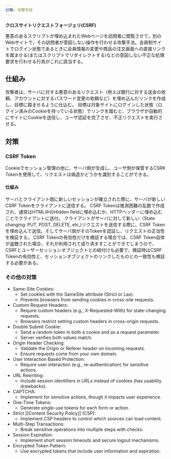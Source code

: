 ```yaml
---
分類: 攻撃手段
---
```


**クロスサイトリクエストフォージェリ(CSRF)**

悪意のあるスクリプトが埋め込まれたWebページを訪問者に閲覧させて，別のWebサイトで，その訪問者が意図しない操作を行わせる攻撃手法。会員制サイトでログイン状態であるときに会員情報の変更や商品の注文画面への直接リンクを踏ませる(またはスクリプトでリダイレクトする)などの意図しない不正な処理要求を行わせる行為がこれに該当する。

## 仕組み
攻撃者は、サーバに対する悪意のあるリクエスト（例えば銀行に対する送金の依頼、アカウントに対するパスワード変更の依頼など）を埋め込んだリンクを作成し、目標に踏ませるように仕込む。
目標は対象サイトにログインした状態（ログイン済みのCookieを持っている状態）でリンクを踏むと、ブラウザが自動的にサイトにCookieを送信し、ユーザ認証を完了させ、不正リクエストを実行させる。

## 対策
### CSRF Token
Cookieでセッション管理の他に、サーバ側が生成し、ユーザ側が保管するCSRK Tokenを使用して、リクエストは偽造かどうかを識別することができる。
#### 仕組み
サーバとクライアント間に新しいセッションが確立された際に、サーバが新しいCSRF Tokenをクライアントに送信する。
CSRF Tokenは推測困難の乱数で作成され、通常はHTML中のHidden fieldに埋め込むか、HTTPヘッダーに埋め込むことでクライアントに送付。
クライアントがサーバに対して新しい（State changing: PUT, POST, DELETE, etc,)リクエストを送信する際に、CSRF Tokenを埋め込んで送信。そしてサーバ側がそのTokenを認証し、リクエストの正当性を検証する。
CSRF Tokenの有効性だけを検証する場合では、CSRF Token自体が盗聴された場合、それが利用されて成り済ますことができてしまうので、CSRFとユーザーセッションオブジェクトとの紐付けも必要で、検証時はCSRF Tokenの有効性と、セッションオブジェクトのリンクしたものとの一致性も検証する必要がある。

### その他の対策
- Same-Site Cookies:
    - Set cookies with the SameSite attribute (Strict or Lax).
    - Prevents browsers from sending cookies in cross-site requests.
- Custom Request Headers:
    - Require custom headers (e.g., X-Requested-With) for state-changing requests.
    - Browsers restrict setting custom headers in cross-origin requests.
- Double Submit Cookie:
    - Send a random token in both a cookie and as a request parameter.
    - Server verifies both values match.
- Origin Header Checking:
    - Validate the Origin or Referer header on incoming requests.
    - Ensure requests come from your own domain.
- User Interaction Based Protection:
    - Require user interaction (e.g., re-authentication) for sensitive actions.
- URL Rewriting:
    - Include session identifiers in URLs instead of cookies (has usability drawbacks).
- CAPTCHA:
    - Implement for sensitive actions, though it impacts user experience.
- One-Time Tokens:
    - Generate single-use tokens for each form or action.
- Strict [[Content Security Policy]] (CSP):
    - Implement CSP headers to control which sources can load content.
- Multi-Step Transactions:
    - Break sensitive operations into multiple steps with checks.
- Session Expiration:
    - Implement short session timeouts and secure logout mechanisms.
- Encrypted Token Pattern:
    - Use encrypted tokens that include user information and expiration.
